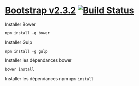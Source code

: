 # [Bootstrap v2.3.2](http://twbs.github.com/bootstrap) [![Build Status](https://secure.travis-ci.org/twbs/bootstrap.png)](http://travis-ci.org/twbs/bootstrap)

Installer Bower

``` npm install -g bower ```

Installer Gulp

``` npm install -g gulp ```

Installer les dépendances bower

```bower install```

Installer les dépendances npm
```npm install```